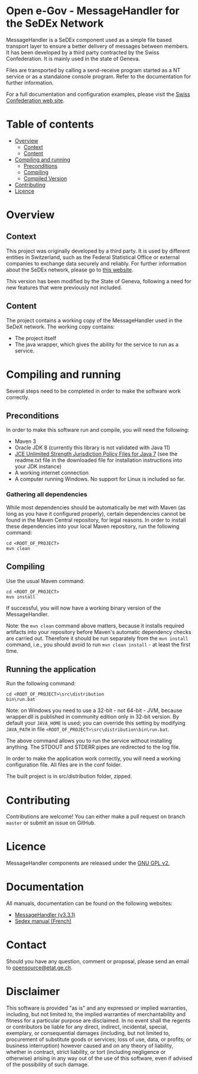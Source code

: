 # Open e-Gov - MessageHandler for the SeDEx Network

MessageHandler is a SeDEx component used as a simple file based transport layer to ensure a better delivery of messages between members. It has 
been developed by a third party contracted by the Swiss Confederation. It is mainly used in the state of Geneva.

Files are transported by calling a send-receive program started
as a NT service or as a standalone console program.
Refer to the documentation for further information.

For a full documentation and configuration examples, please visit the
[Swiss Confederation web site](http://www.e-service.admin.ch/wiki/display/openegovdoc/MessageHandler).

# Table of contents
- [Overview](#overview)
    - [Context](#context)
    - [Content](#content)
- [Compiling and running](#compiling-and-running)
    - [Preconditions](#preconditions)
    - [Compiling](#compiling)
    - [Compiled Version](#compiled-version)
- [Contributing](#contributing)
- [Licence](#licence)

# Overview

## Context

This project was originally developed by a third party. It is
used by different entities in Switzerland, such as the
Federal Statistical Office or external companies to exchange data securely and reliably. For further information about the
SeDEx network, please go to [this website](http://www.e-service.admin.ch/wiki/display/openegovdocfr/MessageHandler).

This version has been modified by the State of Geneva, following a need for new features that were previously not included. 

## Content

The project contains a working copy of the MessageHandler used in the SeDeX network.
The working copy contains:
* The project itself
* The java wrapper, which gives the ability for the service to run as a service.

# Compiling and running

Several steps need to be completed in order to make the software work correctly.

## Preconditions

In order to make this software run and compile, you will need the following:
* Maven 3
* Oracle JDK 8 (currently this library is not validated with Java 11)
* [JCE Unlimited Strength Jurisdiction Policy Files for Java 7](http://www.oracle.com/technetwork/java/javase/downloads/jce-7-download-432124.html)
    (see the readme.txt file in the downloaded file for installation instructions into your JDK instance)
* A working internet connection
* A computer running Windows. No support for Linux is included so far.
    
### Gathering all dependencies

While most dependencies should be automatically be met with Maven (as long as you have it configured properly),
certain dependencies cannot be found in the Maven Central repository, for legal reasons.
In order to install these dependencies into your local Maven repository, run the following command:
```Shell
cd <ROOT_OF_PROJECT>
mvn clean 
```

## Compiling

Use the usual Maven command:
```Shell
cd <ROOT_OF_PROJECT>
mvn install
```
If successful, you will now have a working binary version of the MessageHandler.

Note: the ``mvn clean`` command above matters, because it installs required artifacts into your
repository before Maven's automatic dependency checks are carried out.
Therefore it should be run separately from the
``mvn install`` command, i.e., you should avoid to run ``mvn clean install`` - at least the first time.

## Running the application

Run the following command:
```Shell
cd <ROOT_OF_PROJECT>\src\distribution
bin\run.bat
```

Note: on Windows you need to use a 32-bit - not 64-bit - JVM, 
because wrapper.dll is published in community edition only in 32-bit version.
By default your ``JAVA_HOME`` is used; you can override this setting by modifying ``JAVA_PATH`` in file
``<ROOT_OF_PROJECT>\src\distribution\bin\run.bat``.

The above command allows you to run the service without installing anything.
The STDOUT and STDERR pipes are redirected to the log file.

In order to make the application work correctly, you will need a working configuration file. All files are in the conf folder.

The built project is in src/distribution folder, zipped.

# Contributing

Contributions are welcome! You can either make a pull request on branch ``master`` or submit an issue on GitHub.

# Licence

MessageHandler components are released under the [GNU GPL v2.](https://www.gnu.org/licenses/old-licenses/gpl-2.0.html)

# Documentation

All manuals, documentation can be found on the following websites:
* [MessageHandler (v3.3.1)](http://www.e-service.admin.ch/wiki/display/openegovdocfr/MessageHandler+Download)
* [Sedex manual (French)](https://www.bfs.admin.ch/bfs/fr/home/registres/registre-personnes/sedex/downloads.assetdetail.315872.html)

# Contact

Should you have any question, comment or proposal, please send an email to opensource@etat.ge.ch.

# Disclaimer

This software is provided "as is" and any expressed or implied warranties, including, but not limited to, the implied
warranties of merchantability and fitness for a particular purpose are disclaimed. In no event shall the regents or
contributors be liable for any direct, indirect, incidental, special, exemplary, or consequential damages
(including, but not limited to, procurement of substitute goods or services; loss of use, data, or profits; or business
interruption) however caused and on any theory of liability, whether in contract, strict liability, or tort
(including negligence or otherwise) arising in any way out of the use of this software, even if advised of the
possibility of such damage.
